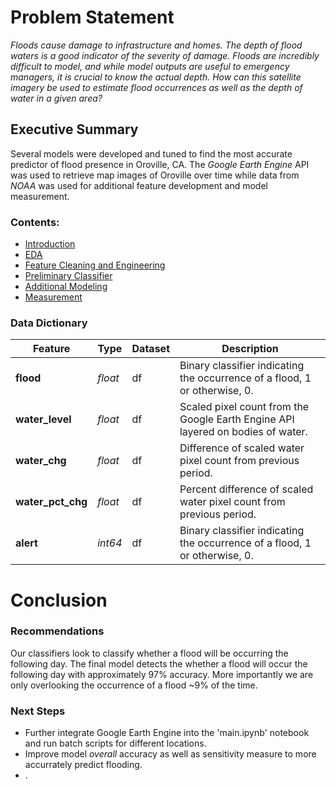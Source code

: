 # Problem Statement

<em>Floods cause damage to infrastructure and homes. The depth of flood waters is a good indicator of the severity of damage. Floods are incredibly difficult to model, and while model outputs are useful to emergency managers, it is crucial to know the actual depth. How can this satellite imagery be used to estimate flood occurrences as well as the depth of water in a given area?</em>

## Executive Summary

Several models were developed and tuned to find the most accurate predictor of flood presence in Oroville, CA. The <i>Google Earth Engine</i> API was used to retrieve map images of Oroville over time while data from <i>NOAA</i> was used for additional feature development and model measurement.

### Contents:
- <a href = "https://github.com/maxwiedmann/DSI_project_5__ee_water_levels/blob/master/main.ipynb#Introduction">Introduction</a>
- <a href = "https://github.com/maxwiedmann/DSI_project_5__ee_water_levels/blob/master/main.ipynb#cleaning">EDA</a>
- <a href = "https://github.com/maxwiedmann/DSI_project_5__ee_water_levels/blob/master/main.ipynb#engineer">Feature Cleaning and Engineering</a>
- <a href = "https://github.com/maxwiedmann/DSI_project_5__ee_water_levels/blob/master/main.ipynb#logreg">Preliminary Classifier</a>
- <a href = "https://github.com/maxwiedmann/DSI_project_5__ee_water_levels/blob/master/main.ipynb#moremodels">Additional Modeling</a>
- <a href = "https://github.com/maxwiedmann/DSI_project_5__ee_water_levels/blob/master/main.ipynb#results">Measurement</a>

### Data Dictionary

|Feature|Type|Dataset|Description|
|---|---|---|---|
|**flood**|*float*|df|Binary classifier indicating the occurrence of a flood, 1 or otherwise, 0.|
|**water_level**|*float*|df|Scaled pixel count from the Google Earth Engine API layered on bodies of water.|
|**water_chg**|*float*|df|Difference of scaled water pixel count from previous period.|
|**water_pct_chg**|*float*|df|Percent difference of scaled water pixel count from previous period.|
|**alert**|*int64*|df|Binary classifier indicating the occurrence of a flood, 1 or otherwise, 0.|

# Conclusion

### Recommendations
Our classifiers look to classify whether a flood will be occurring the following day. The final model detects the whether a flood will occur the following day with approximately 97% accuracy. More importantly we are only overlooking the occurrence of a flood ~9% of the time.

### Next Steps
* Further integrate Google Earth Engine into the 'main.ipynb' notebook and run batch scripts for different locations.
* Improve model *overall* accuracy as well as sensitivity measure to more accurrately predict flooding.
* .
